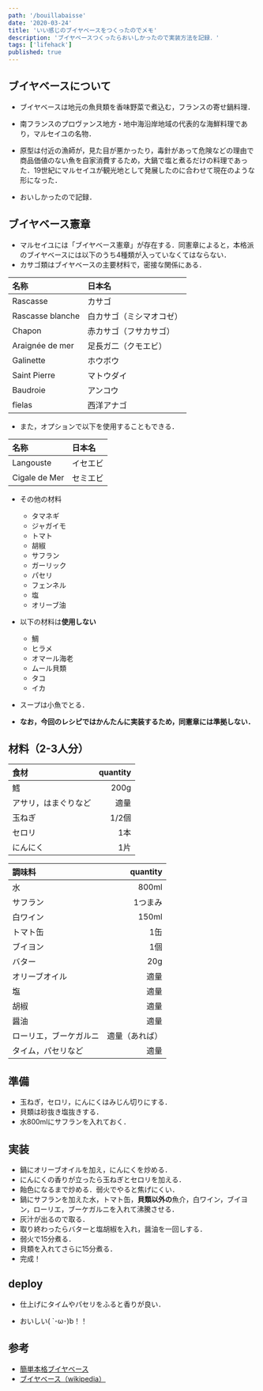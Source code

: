 ```yaml
---
path: '/bouillabaisse'
date: '2020-03-24'
title: 'いい感じのブイヤベースをつくったのでメモ'
description: 'ブイヤベースつくったらおいしかったので実装方法を記録．'
tags: ['lifehack']
published: true
---
```


## ブイヤベースについて

- ブイヤベースは地元の魚貝類を香味野菜で煮込む，フランスの寄せ鍋料理．

- 南フランスのプロヴァンス地方・地中海沿岸地域の代表的な海鮮料理であり，マルセイユの名物．

- 原型は付近の漁師が，見た目が悪かったり，毒針があって危険などの理由で商品価値のない魚を自家消費するため，大鍋で塩と煮るだけの料理であった．19世紀にマルセイユが観光地として発展したのに合わせて現在のような形になった．

- おいしかったので記録．

## ブイヤベース憲章

- マルセイユには「ブイヤベース憲章」が存在する．同憲章によると，本格派のブイヤベースには以下のうち4種類が入っていなくてはならない．
- カサゴ類はブイヤベースの主要材料で，密接な関係にある．

| 名称 | 日本名 |
| :--- | :--- |
| Rascasse | カサゴ |
| Rascasse blanche | 白カサゴ（ミシマオコゼ） |
| Chapon | 赤カサゴ（フサカサゴ） |
| Araignée de mer | 足長ガ二（クモエビ） |
| Galinette | ホウボウ |
| Saint Pierre | マトウダイ |
| Baudroie | アンコウ |
| fîelas | 西洋アナゴ |

- また，オプションで以下を使用することもできる．

| 名称 | 日本名 |
| :--- | :--- |
| Langouste | イセエビ |
| Cigale de Mer | セミエビ |

- その他の材料
  - タマネギ
  - ジャガイモ
  - トマト
  - 胡椒
  - サフラン
  - ガーリック
  - パセリ
  - フェンネル
  - 塩
  - オリーブ油

- 以下の材料は**使用しない**
  - 鯛
  - ヒラメ
  - オマール海老
  - ムール貝類
  - タコ
  - イカ

- スープは小魚でとる．

- **なお，今回のレシピではかんたんに実装するため，同憲章には準拠しない．**

## 材料（2-3人分）

| 食材 | quantity |
| :--- | ---: |
| 鱈 | 200g |
| アサリ，はまぐりなど | 適量 |
| 玉ねぎ | 1/2個 |
| セロリ | 1本 |
| にんにく | 1片 |


| 調味料 | quantity |
| :--- | ---: |
| 水 | 800ml |
| サフラン | 1つまみ |
| 白ワイン | 150ml |
| トマト缶 | 1缶 |
| ブイヨン | 1個 |
| バター | 20g |
| オリーブオイル | 適量 |
| 塩 | 適量 |
| 胡椒 | 適量 |
| 醤油 | 適量 |
| ローリエ，ブーケガルニ | 適量（あれば） |
| タイム，パセリなど | 適量 |


## 準備

- 玉ねぎ，セロリ，にんにくはみじん切りにする．
- 貝類は砂抜き塩抜きする．
- 水800mlにサフランを入れておく．

## 実装

- 鍋にオリーブオイルを加え，にんにくを炒める．
- にんにくの香りが立ったら玉ねぎとセロリを加える．
- 飴色になるまで炒める．弱火でやると焦げにくい．
- 鍋にサフランを加えた水，トマト缶，**貝類以外の**魚介，白ワイン，ブイヨン，ローリエ，ブーケガルニを入れて沸騰させる．
- 灰汁が出るので取る．
- 取り終わったらバターと塩胡椒を入れ，醤油を一回しする．
- 弱火で15分煮る．
- 貝類を入れてさらに15分煮る．
- 完成！

## deploy

- 仕上げにタイムやパセリをふると香りが良い．

- おいしい( `･ω･)b！！

## 参考
- [簡単本格ブイヤベース](https://cookpad.com/recipe/4279900)
- [ブイヤベース（wikipedia）](https://ja.wikipedia.org/wiki/%E3%83%96%E3%82%A4%E3%83%A4%E3%83%99%E3%83%BC%E3%82%B9)